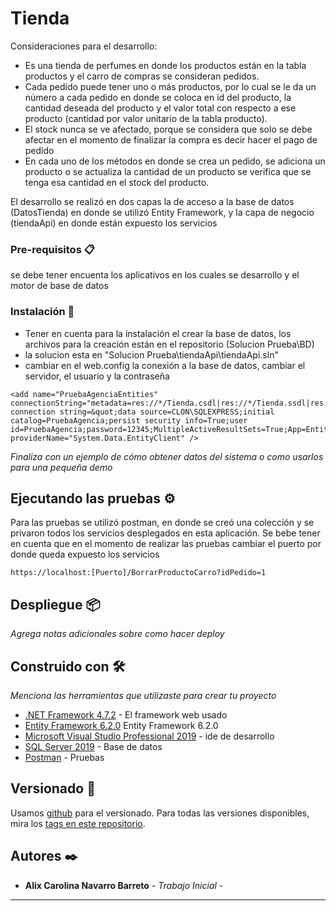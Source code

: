 ﻿# Tienda

Consideraciones para el desarrollo:

* Es una tienda de perfumes en donde los productos están en la tabla productos y el carro de compras se consideran pedidos.
* Cada pedido puede tener uno o más productos, por lo cual se le da un número a cada pedido en donde se coloca en id del producto, la cantidad deseada   del producto y el valor total con respecto a ese producto (cantidad por valor unitario de la tabla producto).
* El stock nunca se ve afectado, porque se considera que solo se debe afectar en el momento de finalizar la compra es decir hacer el pago de pedido
* En cada uno de los métodos en donde se crea un pedido, se adiciona un producto o se actualiza la cantidad de un producto se verifica que se tenga esa cantidad en el stock del producto.

El desarrollo se realizó en dos capas la de acceso a la base de datos (DatosTienda) en donde se utilizó Entity Framework, y la capa de negocio (tiendaApi) en donde están expuesto los servicios 


### Pre-requisitos 📋

se debe tener encuenta los aplicativos en los cuales se desarrollo y el motor de base de datos



### Instalación 🔧

* Tener en cuenta para la instalación el crear la base de datos, los archivos para la creación están en el repositorio (Solucion Prueba\BD)
* la solucion esta en "Solucion Prueba\tiendaApi\tiendaApi.sln"
* cambiar  en el web.config  la conexión a la base de datos,  cambiar el servidor, el usuario y  la contraseña 


```
<add name="PruebaAgenciaEntities" connectionString="metadata=res://*/Tienda.csdl|res://*/Tienda.ssdl|res://*/Tienda.msl;provider=System.Data.SqlClient;provider connection string=&quot;data source=CLON\SQLEXPRESS;initial catalog=PruebaAgencia;persist security info=True;user id=PruebaAgencia;password=12345;MultipleActiveResultSets=True;App=EntityFramework&quot;" providerName="System.Data.EntityClient" />

```



_Finaliza con un ejemplo de cómo obtener datos del sistema o como usarlos para una pequeña demo_

## Ejecutando las pruebas ⚙️

Para las pruebas se utilizó postman, en donde se creó una colección y se privaron todos los servicios desplegados en esta aplicación.
Se bebe tener en cuenta que en el momento de realizar las pruebas cambiar el puerto por donde queda expuesto los servicios 

```
https://localhost:[Puerto]/BorrarProductoCarro?idPedido=1
```



## Despliegue 📦

_Agrega notas adicionales sobre como hacer deploy_

## Construido con 🛠️

_Menciona las herramientas que utilizaste para crear tu proyecto_

* [.NET Framework 4.7.2](https://dotnet.microsoft.com/en-us/download/dotnet-framework/net472) - El framework web usado
* [Entity Framework 6.2.0](https://www.nuget.org/packages/EntityFramework/6.2.0) Entity Framework 6.2.0
* [Microsoft Visual Studio Professional 2019](https://visualstudio.microsoft.com/es/vs/) - ide de desarrollo
* [SQL Server 2019](https://www.microsoft.com/es-es/sql-server/sql-server-downloads) - Base de datos 
* [Postman](https://www.postman.com/) - Pruebas 


## Versionado 📌

Usamos [github](https://github.com/) para el versionado. Para todas las versiones disponibles, mira los [tags en este repositorio](https://github.com/tu/proyecto/tags).

## Autores ✒️


* **Alix Carolina Navarro Barreto** - *Trabajo Inicial* - 




---
